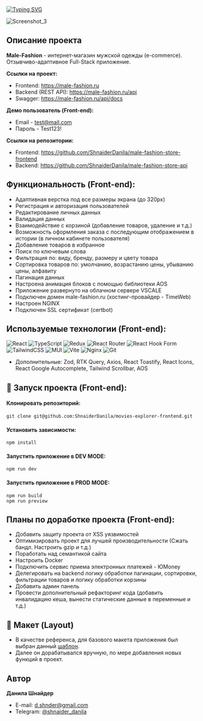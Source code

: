 [![Typing SVG](https://readme-typing-svg.demolab.com?font=Fira+Code&size=30&pause=1000&center=true&random=false&width=500&lines=Male-Fashion+(Frontend))](https://git.io/typing-svg)

![Screenshot_3](https://github.com/ShnaiderDanila/male-fashion-store-frontend/assets/116545792/607f6d50-9467-42f5-88b1-081a8a6441eb)

## Описание проекта
**Male-Fashion** - интернет-магазин мужской одежды (e-commerce). Отзывчиво-адаптивное Full-Stack приложение.

**Ссылки на проект:**
- Frontend: https://male-fashion.ru
- Backend (REST API): https://male-fashion.ru/api
- Swagger: https://male-fashion.ru/api/docs

**Демо пользователь (Front-end):** 
 - Email - test@mail.com
 - Пароль - Test123!

**Ссылки на репозитории:**
- Frontend: https://github.com/ShnaiderDanila/male-fashion-store-frontend
- Backend: https://github.com/ShnaiderDanila/male-fashion-store-api

## Функциональность (Front-end): 
* Адаптивная верстка под все размеры экрана (до 320px)
* Регистрация и авторизация пользователей
* Редактирование личных данных
* Валидация данных
* Взаимодействие с корзиной (добавление товаров, удаление и т.д.)
* Возможность оформления заказа с последующим отображением в истории (в личном кабинете пользователя)
* Добавление товаров в избранное
* Поиск по ключевым слова
* Фильтрация по: виду, бренду, размеру и цвету товара
* Сортировка товаров по: умолчанию, возрастанию цены, убыванию цены, алфавиту
* Пагинация данных
* Настроена анимация блоков с помощью библиотеки AOS
* Приложение развернуто на облачном сервере VSCALE
* Подключен домен male-fashion.ru (хостинг-провайдер - TimeWeb)
* Настроен NGINX
* Подключен SSL сертификат (certbot)

## Используемые технологии (Front-end):
![React](https://img.shields.io/badge/react-%2320232a.svg?style=for-the-badge&logo=react&logoColor=%2361DAFB)
![TypeScript](https://img.shields.io/badge/typescript-%23007ACC.svg?style=for-the-badge&logo=typescript&logoColor=white)
![Redux](https://img.shields.io/badge/redux-%23593d88.svg?style=for-the-badge&logo=redux&logoColor=white)
![React Router](https://img.shields.io/badge/React_Router-CA4245?style=for-the-badge&logo=react-router&logoColor=white)
![React Hook Form](https://img.shields.io/badge/React%20Hook%20Form-%23EC5990.svg?style=for-the-badge&logo=reacthookform&logoColor=white)
![TailwindCSS](https://img.shields.io/badge/tailwindcss-%2338B2AC.svg?style=for-the-badge&logo=tailwind-css&logoColor=white)
![MUI](https://img.shields.io/badge/MUI-%230081CB.svg?style=for-the-badge&logo=mui&logoColor=white)
![Vite](https://img.shields.io/badge/vite-%23646CFF.svg?style=for-the-badge&logo=vite&logoColor=white)
![Nginx](https://img.shields.io/badge/nginx-%23009639.svg?style=for-the-badge&logo=nginx&logoColor=white)
![Git](https://img.shields.io/badge/git-%23F05033.svg?style=for-the-badge&logo=git&logoColor=white)

* Дополнительные:
Zod, RTK Query, Axios, React Toastify, React Icons, React Google Autocomplete, Tailwind Scrollbar, AOS

## 🚀 Запуск проекта (Front-end):

#### Клонировать репозиторий:
```
git clone git@github.com:ShnaiderDanila/movies-explorer-frontend.git
```
#### Установить зависимости:
```
npm install
```
#### Запустить приложение в DEV MODE:
```
npm run dev
```
#### Запустить приложение в PROD MODE:
```
npm run build
npm run preview
```

## Планы по доработке проекта (Front-end):
* Добавить защиту проекта от XSS уязвимостей
* Оптимизировать проект для лучшей производительности (Сжать бандл. Настроить gzip и т.д.)
* Поработать над семантикой сайта
* Настроить Docker
* Подключить сервис приема электронных платежей - ЮMoney
* Делегировать на backend логику обработки пагинации, сортировки, фильтрации товаров и логику обработки корзины
* Добавить админ панель
* Провести дополнительный рефакторинг кода (добавить инвалидацию кеша, вынести статические данные в переменные и т.д.)

## 🎨 Макет (Layout)
- В качестве референса, для базового макета приложения был выбран данный [шаблон](https://themewagon.com/themes/free-bootstrap-4-html5-ecommerce-website-template-malefashion/).
- Далее он дорабатывался вручную, по мере добавления новых функций в проект.

## Автор

**Данила Шнайдер**

- E-mail: [d.shnder@gmail.com](mailto:d.shnder@gmail.com)
- Telegram: [@shnaider_danila](https://t.me/shnaider_danila)

